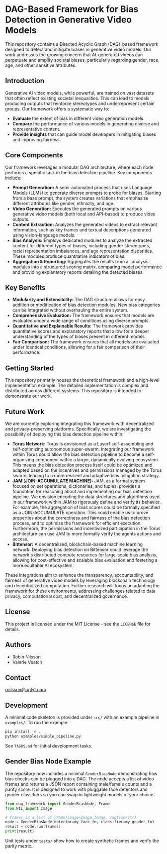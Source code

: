 
# DAG-Based Framework for Bias Detection in Generative Video Models

This repository contains a Directed Acyclic Graph (DAG)-based framework designed to detect and mitigate biases in generative video models. Our work addresses the growing concern that AI-generated videos can perpetuate and amplify societal biases, particularly regarding gender, race, age, and other sensitive attributes.

## Introduction

Generative AI video models, while powerful, are trained on vast datasets that often reflect existing societal inequalities.  This can lead to models producing outputs that reinforce stereotypes and underrepresent certain groups. Our framework offers a systematic way to:

*   **Evaluate** the extent of bias in different video generation models.
*   **Compare** the performance of various models in generating diverse and representative content.
*   **Provide insights** that can guide model developers in mitigating biases and improving fairness.

## Core Components

Our framework leverages a modular DAG architecture, where each node performs a specific task in the bias detection pipeline. Key components include:

*   **Prompt Generation:** A semi-automated process that uses Language Models (LLMs) to generate diverse prompts to probe for biases.  Starting from a base prompt, the system creates variations that emphasize different attributes like gender, ethnicity, and age.
*   **Video Generation:** Executes the generated prompts on various generative video models (both local and API-based) to produce video outputs.
*   **Content Extraction:** Analyzes the generated videos to extract relevant information, such as key frames and textual descriptions generated using vision-language models.
*   **Bias Analysis:** Employs dedicated modules to analyze the extracted content for different types of biases, including gender stereotypes, racial representation imbalances, and age representation disparities.  These modules produce quantitative indicators of bias.
*   **Aggregation & Reporting:**  Aggregates the results from all analysis modules into a structured scoring matrix, comparing model performance and providing explanatory reports detailing the detected biases.

## Key Benefits

*   **Modularity and Extensibility:** The DAG structure allows for easy addition or modification of bias detection modules. New bias categories can be integrated without overhauling the entire system.
*   **Comprehensive Evaluation:** The framework ensures that models are evaluated under a wide range of conditions using diverse prompts.
*   **Quantitative and Explainable Results:** The framework provides quantitative scores and explanatory reports that allow for a deeper understanding of the types of biases present in different models.
*   **Fair Comparison:** The framework ensures that all models are evaluated under identical conditions, allowing for a fair comparison of their performance.

## Getting Started

This repository primarily houses the theoretical framework and a high-level implementation example. The detailed implementation is complex and distributed across different systems. This repository is intended to demonstrate our work.

## Future Work

We are currently exploring integrating this framework with decentralized and privacy-preserving platforms. Specifically, we are investigating the possibility of deploying this bias detection pipeline within:

*   **Torus Network:** Torus is envisioned as a Layer1 self-assembling and self-optimizing autonomous super-swarm. Integrating our framework within Torus could allow the bias detection pipeline to become a self-organizing component within a larger, dynamically evolving ecosystem. This means the bias detection process itself could be optimized and adapted based on the incentives and permissions managed by the Torus swarm, leading to a more resilient and adaptive bias mitigation strategy.
*   **JAM (JOIN-ACCUMULATE MACHINE):** JAM, as a formal system focused on set operations, dictionaries, and tuples, provides a foundation for reasoning about and implementing our bias detection pipeline. We envision encoding the data structures and algorithms used in our framework within JAM to rigorously define and verify its behavior. For example, the aggregation of bias scores could be formally specified as a JOIN-ACCUMULATE operation. This could enable us to prove properties about the correctness and fairness of the bias detection process, and to optimize the framework for efficient execution. Furthermore, the permissions and incentivized participation in the Torus architecture can use JAM to more formally verify the agents actions and access.
*   **Bittensor:** A decentralized, blockchain-based machine learning network. Deploying bias detection on Bittensor could leverage the network's distributed compute resources for large-scale bias analysis, allowing for cost-effective and scalable bias evaluation and fostering a more equitable AI ecosystem.

These integrations aim to enhance the transparency, accountability, and fairness of generative video models by leveraging blockchain technology and decentralized computation. Further research will focus on adapting the framework for these environments, addressing challenges related to data privacy, computational cost, and decentralized governance.

## License

This project is licensed under the MIT License - see the `LICENSE` file for details.

## Authors

*   Robin Nilsson
*   Valerie Veatch

## Contact

rnilsson@oplyt.com

## Development

A minimal code skeleton is provided under `src/` with an example pipeline in `examples/`.
To run the example:

```bash
pip install -e .
python examples/simple_pipeline.py
```

See `TASKS.md` for initial development tasks.

## Gender Bias Node Example

The repository now includes a minimal `GenderBiasNode` demonstrating how bias
checks can be plugged into a DAG. The node accepts a list of video frames and
returns a JSON report containing male/female counts and a parity score. It is
designed to work with pluggable face detectors and gender classifiers so you can
swap in lightweight models of your choice.

```python
from dag_framework import GenderBiasNode, Frame
from PIL import Image

# frames is a list of Frame(image=Image.Image, caption=str)
node = GenderBiasNode(detector=my_face_fn, classifier=my_gender_fn)
result = node.run(frames)
print(result)
```

Unit tests under `tests/` show how to create synthetic frames and verify the
parity metric.
